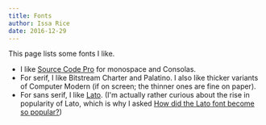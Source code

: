 ```yaml
---
title: Fonts
author: Issa Rice
date: 2016-12-29
---
```


This page lists some fonts I like.

- I like [Source Code Pro](https://github.com/adobe-fonts/source-code-pro) for monospace
  and Consolas.
- For serif, I like Bitstream Charter and Palatino.
I also like thicker variants of Computer Modern (if on screen; the thinner ones are fine on paper).
- For sans serif, I like [Lato](http://www.latofonts.com/lato-free-fonts/).
(I'm actually rather curious about the rise in popularity of Lato, which is why I asked [How did the Lato font become so popular?](https://www.quora.com/How-did-the-Lato-font-become-so-popular))
